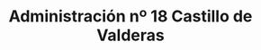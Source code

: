 ---
title: "Administración nº 18 Castillo de Valderas"
url: /alcorcon/administracion-no-18-castillo-de-valderas/
shop: lotería
---